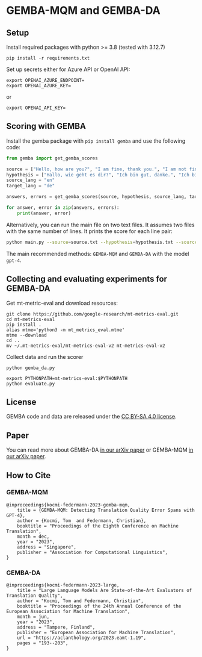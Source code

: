 # GEMBA-MQM and GEMBA-DA

## Setup

Install required packages with python >= 3.8 (tested with 3.12.7)

```
pip install -r requirements.txt
```

Set up secrets either for Azure API or OpenAI API: 

```
export OPENAI_AZURE_ENDPOINT=
export OPENAI_AZURE_KEY=
```

or

```
export OPENAI_API_KEY=
```

## Scoring with GEMBA

Install the gemba package with `pip install gemba` and use the following code:

```python
from gemba import get_gemba_scores

source = ["Hello, how are you?", "I am fine, thank you.", "I am not fine, thank you."]
hypothesis = ["Hallo, wie geht es dir?", "Ich bin gut, danke.", "Ich bin Joel, wer bist du?"]
source_lang = "en"
target_lang = "de"

answers, errors = get_gemba_scores(source, hypothesis, source_lang, target_lang, method="GEMBA-MQM_norm", model="gpt-4o")

for answer, error in zip(answers, errors):
    print(answer, error)

```

Alternatively, you can run the main file on two text files. It assumes two files with the same number of lines. It prints the score for each line pair:

```bash
python main.py --source=source.txt --hypothesis=hypothesis.txt --source_lang=English --target_lang=Czech --method="GEMBA-MQM" --model="gpt-4"
```

The main recommended methods: `GEMBA-MQM` and `GEMBA-DA` with the model `gpt-4`.

## Collecting and evaluating experiments for GEMBA-DA

Get mt-metric-eval and download resources:

```
git clone https://github.com/google-research/mt-metrics-eval.git
cd mt-metrics-eval
pip install .
alias mtme='python3 -m mt_metrics_eval.mtme'
mtme --download
cd ..
mv ~/.mt-metrics-eval/mt-metrics-eval-v2 mt-metrics-eval-v2
```

Collect data and run the scorer

```
python gemba_da.py 

export PYTHONPATH=mt-metrics-eval:$PYTHONPATH
python evaluate.py
```

## License
GEMBA code and data are released under the [CC BY-SA 4.0 license](https://github.com/MicrosoftTranslator/GEMBA/blob/main/LICENSE.md).

## Paper
You can read more about GEMBA-DA [in our arXiv paper](https://arxiv.org/pdf/2302.14520.pdf) 
or GEMBA-MQM [in our arXiv paper](https://arxiv.org/pdf/2310.13988.pdf).

## How to Cite


### GEMBA-MQM 

    @inproceedings{kocmi-federmann-2023-gemba-mqm,
        title = {GEMBA-MQM: Detecting Translation Quality Error Spans with GPT-4},
        author = {Kocmi, Tom  and Federmann, Christian},
        booktitle = "Proceedings of the Eighth Conference on Machine Translation",
        month = dec,
        year = "2023",
        address = "Singapore",
        publisher = "Association for Computational Linguistics",
    }

### GEMBA-DA

    @inproceedings{kocmi-federmann-2023-large,
        title = "Large Language Models Are State-of-the-Art Evaluators of Translation Quality",
        author = "Kocmi, Tom and Federmann, Christian",
        booktitle = "Proceedings of the 24th Annual Conference of the European Association for Machine Translation",
        month = jun,
        year = "2023",
        address = "Tampere, Finland",
        publisher = "European Association for Machine Translation",
        url = "https://aclanthology.org/2023.eamt-1.19",
        pages = "193--203",
    }







